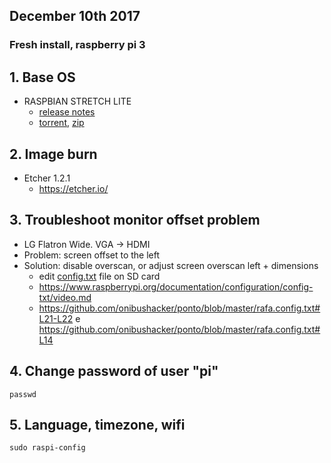 ## December 10th 2017
### Fresh install, raspberry pi 3

## 1. Base OS
- RASPBIAN STRETCH LITE
  - [release notes](http://downloads.raspberrypi.org/raspbian/release_notes.txt)
  - [torrent](https://downloads.raspberrypi.org/raspbian_lite_latest.torrent), [zip](https://downloads.raspberrypi.org/raspbian_lite_latest)

## 2. Image burn
- Etcher 1.2.1
  - https://etcher.io/

## 3. Troubleshoot monitor offset problem
- LG Flatron Wide. VGA -> HDMI
- Problem: screen offset to the left
- Solution: disable overscan, or adjust screen overscan left + dimensions
  - edit [config.txt](https://www.raspberrypi.org/documentation/configuration/config-txt/README.md) file on SD card
  - https://www.raspberrypi.org/documentation/configuration/config-txt/video.md
  - https://github.com/onibushacker/ponto/blob/master/rafa.config.txt#L21-L22 e https://github.com/onibushacker/ponto/blob/master/rafa.config.txt#L14

## 4. Change password of user "pi"
```
passwd
```
## 5. Language, timezone, wifi
```
sudo raspi-config
```

